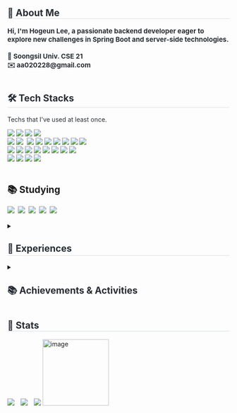 <div style="text-align: left;"> 
    <h2 style="border-bottom: 1px solid #d8dee4; color: #282d33;"> 🙌 About Me </h2>  
    <div style="font-weight: 700; font-size: 15px; text-align: left; color: #282d33;"> Hi, I'm Hogeun Lee, a passionate backend developer eager to explore new challenges in Spring Boot and server-side technologies.<br><br></li></li>🏫 Soongsil Univ. CSE 21<br></li></li>✉️ aa020228@gmail.com 
    </div> 
</div>
<br>
<div style="text-align: left;">
    <h2 style="border-bottom: 1px solid #d8dee4; color: #282d33;"> 🛠️ Tech Stacks </h2> 
    <p style="font-size: 14px; color: #282d33;">Techs that I've used at least once.</p>
    <div style="margin: ; text-align: left;">
<!-- Programming Languages -->
        <img src="https://img.shields.io/badge/C-A8B9CC?style=flat-square&logo=C&logoColor=white">
        <img src="https://img.shields.io/badge/C++-00599C?style=flat-square&logo=C%2B%2B&logoColor=white">
        <img src="https://img.shields.io/badge/Java-007396?style=flat-square&logo=Java&logoColor=white">
        <img src="https://img.shields.io/badge/Python-3776AB?style=flat-square&logo=Python&logoColor=white">
        <br/>
<!-- Frameworks & Libraries -->
        <img src="https://img.shields.io/badge/Spring-6DB33F?style=flat-square&logo=Spring&logoColor=white">
        <img src="https://img.shields.io/badge/Spring%20Boot-6DB33F?style=flat-square&logo=Spring%20Boot&logoColor=white" />&nbsp;
        <img src="https://img.shields.io/badge/Android-3DDC84?style=flat-square&logo=Android&logoColor=white">
        <img src="https://img.shields.io/badge/Flask-000000?style=flat-square&logo=Flask&logoColor=white">
        <img src="https://img.shields.io/badge/FastAPI-009688?style=flat-square&logo=FastAPI&logoColor=white">
        <img src="https://img.shields.io/badge/R-276DC3?style=flat-square&logo=R&logoColor=white">
        <img src="https://img.shields.io/badge/ElasticSearch-005571?style=flat-square&logo=ElasticSearch&logoColor=white">
        <img src="https://img.shields.io/badge/Redis-DC382D?style=flat-square&logo=Redis&logoColor=white">
        <img src="https://img.shields.io/badge/RabbitMQ-FF6600?style=flat-square&logo=RabbitMQ&logoColor=white">
        <br/>
<!-- Tools -->
        <img src="https://img.shields.io/badge/Figma-F24E1E?style=flat-square&logo=Figma&logoColor=white">
        <img src="https://img.shields.io/badge/Firebase-FFCA28?style=flat-square&logo=Firebase&logoColor=white">
        <img src="https://img.shields.io/badge/Vercel-000000?style=flat-square&logo=Vercel&logoColor=white">
        <img src="https://img.shields.io/badge/AWS-232F3E?style=flat-square&logo=Amazon%20AWS&logoColor=white">
        <img src="https://img.shields.io/badge/Naver%20Cloud-03C75A?style=flat-square&logo=Naver&logoColor=white">
        <img src="https://img.shields.io/badge/Docker-2496ED?style=flat-square&logo=Docker&logoColor=white">
        <img src="https://img.shields.io/badge/GitHub%20Actions-2088FF?style=flat-square&logo=GitHub%20Actions&logoColor=white">
        <img src="https://img.shields.io/badge/Terraform-844FBA?style=flat-square&logo=Terraform&logoColor=white">
        <br/>
<!-- Databases -->
        <img src="https://img.shields.io/badge/MySQL-4479A1?style=flat-square&logo=MySQL&logoColor=white">
        <img src="https://img.shields.io/badge/MariaDB-003545?style=flat-square&logo=MariaDB&logoColor=white">
        <img src="https://img.shields.io/badge/Swagger-85EA2D?style=flat-square&logo=Swagger&logoColor=white">
        <img src="https://img.shields.io/badge/Postman-FF6C37?style=flat-square&logo=Postman&logoColor=white">
    </div>
</div>
<br>
<div style="text-align: left;"> 
    <h2 align="left">📚 Studying</h2>
    <div style="text-align: left;"> 
        <img src="https://img.shields.io/badge/TypeScript-3178C6?style=flat-square&logo=TypeScript&logoColor=white" />&nbsp;
        <img src="https://img.shields.io/badge/Next.js-000000?style=flat-square&logo=Next.js&logoColor=white" />&nbsp;
        <img src="https://img.shields.io/badge/Kotlin-7F52FF?style=flat-square&logo=Kotlin&logoColor=white" />&nbsp;
        <img src="https://img.shields.io/badge/Spring-6DB33F?style=flat-square&logo=Spring&logoColor=white" />&nbsp;
        <img src="https://img.shields.io/badge/Spring%20Boot-6DB33F?style=flat-square&logo=Spring%20Boot&logoColor=white" />&nbsp;
    </div>
</div>
<br>
<details>
  <summary><h2 style="color: #282d33; border-bottom: 1px solid #d8dee4; padding-bottom: 3px;"> 💼 Experiences </h2></summary>
  <div style="font-size: 14px; color: #282d33; text-align: left;">
        <ul style="list-style-type: none; padding: 0;">
            <li><strong>SPLUG, Soongsil Power Linux User Group</strong> <br>
                <span style="font-size: 13px; color: gray;">2021.03 ~ 2021.12</span>
            </li>
            <li style="margin-top: 10px;"><strong>OceanSoft Co., Project Manager (SI Outsourcing Company)</strong> <br>
                <span style="font-size: 13px; color: gray;">2024.06 ~ 2024.09</span>
            </li>
            <li style="margin-top: 10px;"><strong>Planning Director, IT College Student Council</strong> <br>
                <span style="font-size: 13px; color: gray;">2024.01 ~ 2024.12</span>
            </li>
            <li style="margin-top: 10px;"><strong>SSCC, Soongsil Central Computer Club</strong> <br>
                <span style="font-size: 13px; color: gray;">2024.03 ~ </span>
            </li>
            <li style="margin-top: 10px;"><strong>UMC 7th, Spring Boot Part Challenger (University Students Developers’ Union Club)</strong> <br>
                <span style="font-size: 13px; color: gray;">2024.09 ~ 2025.02</span>
            </li>
            <li style="margin-top: 10px;"><strong>UMC 8th, Spring Boot Part Senior (University Students Developers’ Union Club)</strong> <br>
                <span style="font-size: 13px; color: gray;">2025.03 ~ 2025.08</span>
            </li>
            <li style="margin-top: 10px;"><strong>UMC 9th, Soongsil Univ. Chapter, Spring Boot Part Leader (University Students Developers’ Union Club)</strong> <br>
                <span style="font-size: 13px; color: gray;">2025.08 ~ </span>
            </li>
            <li style="margin-top: 10px;"><strong>KUSITMS 32nd, Backend Part (Korean University Students IT, Management Society)</strong> <br>
                <span style="font-size: 13px; color: gray;">2025.08 ~ </span>
            </li>
    </ul>
  </div>
</details>
<details>
  <summary><h2 style="color: #282d33;"> 📚 Achievements & Activities </h2></summary>
  <div style="margin-left: 15px; text-align: left;"> 
<details>
  <summary><strong>SPLUG Seminar Achievement, Soongsil University Linux Computer Science Club, 2021.11</strong></summary>
  &nbsp;&nbsp;&nbsp;&nbsp;- <span style="font-size: 13px; color: gray;">2nd Place</span><br>
  &nbsp;&nbsp;&nbsp;&nbsp;- <code>'Unity: 2D game programming' (Seminar Presentation and Code Cloning)</code>
</details>
<details>
  <summary><strong>Information Processing Craftsman Certification, Korea, 2023.06</strong></summary>
  &nbsp;&nbsp;&nbsp;&nbsp;- <span style="font-size: 13px; color: gray;">Certification Acquired</span>
</details>
<details>
  <summary><strong>ICT English Project Presentation Contest, 2024.12</strong></summary>
  &nbsp;&nbsp;&nbsp;&nbsp;- <span style="font-size: 13px; color: gray;">2nd Place</span><br>
  &nbsp;&nbsp;&nbsp;&nbsp;- <code>'The Dark Side of Military Artificial Intelligence: Risks and Ethical Concerns' (Presentation)</code>
</details>
<details>
  <summary><strong>CES 2025 (Consumer Electronics Show), Las Vegas, USA</strong></summary>
  &nbsp;&nbsp;&nbsp;&nbsp;- <span style="font-size: 13px; color: gray;">Attended & Report Authored</span><br>
  &nbsp;&nbsp;&nbsp;&nbsp;- <code>'Exploring Future Trends in AI and FinTech Innovations' (Exhibition Visit, Networking & Report Writing)</code>
</details>
<details>
  <summary><strong>Team Clokey, Backend Developer, since 2025.01</strong></summary>
  &nbsp;&nbsp;&nbsp;&nbsp;- <span style="font-size: 13px; color: gray;">UMC 7th Demoday Project</span><br>
  &nbsp;&nbsp;&nbsp;&nbsp;- <code>'Clokey: Smart Closet Management Service' (iOS App Release - <a href="https://apps.apple.com/kr/app/clokey-%EC%8A%A4%EB%A7%88%ED%8A%B8%ED%95%9C-%EC%98%B7%EC%9E%A5-%EA%B4%80%EB%A6%AC-%EC%84%9C%EB%B9%84%EC%8A%A4/id6741714676" target="_blank">App Store Link</a>)</code>
</details>
<details>
  <summary><strong>Team ASSU, Full Stack Developer (Android + Spring Boot), since 2025.05</strong></summary>
  &nbsp;&nbsp;&nbsp;&nbsp;- <span style="font-size: 13px; color: gray;">Soongsil University 2025 IT Project (Target: Service Launch & Operation)</span><br>
  &nbsp;&nbsp;&nbsp;&nbsp;- <code>'ASSU: All-in-One Partnership Management Platform between University Students and Local Businesses'</code>
</details>
<details>
  <summary><strong>Soongsil University Software Competition, 2025.07</strong></summary>
  &nbsp;&nbsp;&nbsp;&nbsp;- <span style="font-size: 13px; color: gray;">1st Place (Gold Prize)</span><br>
  &nbsp;&nbsp;&nbsp;&nbsp;- <code>'Sonmaeum: Handwriting Archiving Web Service' (OCR-based Text Preservation for Personal Letters and Memories)</code>
</details>
<details>
  <summary><strong>Spartan Winning Startup Camp (Unithon), Soongsil University, since 2025.08</strong></summary>
  &nbsp;&nbsp;&nbsp;&nbsp;- <span style="font-size: 13px; color: gray;">Excellence Award</span><br>
  &nbsp;&nbsp;&nbsp;&nbsp;- <code>'iCozy: Online Attachment Doll-based Child Psychological Counseling & Care Service'</code><br>
  &nbsp;&nbsp;&nbsp;&nbsp;- <span style="font-size: 13px; color: gray;">Participated in Soongsil University 2025 Pre-Startup Incubation Program</span>
</details>
<details>
  <summary><strong>Team HaRu, Backend Developer, 2025.07</strong></summary>
  &nbsp;&nbsp;&nbsp;&nbsp;- <span style="font-size: 13px; color: gray;">UMC 8th Demoday Project - Special Prize</span><br>
  &nbsp;&nbsp;&nbsp;&nbsp;- <code>'HaRu: All-In-One Operation Management Platform for Small Teams' (<a href="http://haru.it.kr" target="_blank">haru.it.kr</a>)</code>
</details>
<details>
  <summary><strong>SQL Developer Certification, Korea, 2025.09</strong></summary>
  &nbsp;&nbsp;&nbsp;&nbsp;- <span style="font-size: 13px; color: gray;">Certification Acquired</span>
</details>
<details>
  <summary><strong>AWS Certified Cloud Practitioner, 2025.10</strong></summary>
  &nbsp;&nbsp;&nbsp;&nbsp;- <span style="font-size: 13px; color: gray;">Certification Acquired</span>
</details>
  </div>
</details>
<div style="text-align: left;"> 
    <h2 style="border-bottom: 1px solid #d8dee4; color: #282d33;"> 🏅 Stats </h2> 
    <div style="text-align: left;"> 
        <img src="https://github-readme-stats.vercel.app/api?username=2ghrms&bg_color=180,ffffff,00000000&title_color=000000&text_color=000000" style="display: inline-block; margin-right: 10px;"/> 
        <img src="https://github-readme-stats.vercel.app/api/top-langs/?username=2ghrms&layout=compact&bg_color=180,ffffff,00000000&title_color=000000&text_color=000000&hide=javascript,typescript" style="display: inline-block; margin-right: 10px;"/> 
        <img src="http://mazassumnida.wtf/api/v2/generate_badge?boj=2ghrms" style="display: inline-block; margin-top: 10px;"> 
        <img width="150" height="150" alt="image" src="https://github.com/user-attachments/assets/90829139-5105-4510-903e-e34168241c19" />
    </div> 
</div>
<br>
